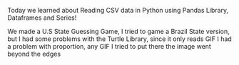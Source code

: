 Today we learned about Reading CSV data in Python using Pandas Library, Dataframes and Series!

We made a U.S State Guessing Game, I tried to game a Brazil State version, but I had some problems with the Turtle Library, since it only reads GIF I had a problem with proportion, any GIF I tried to put there the image went beyond the edges